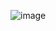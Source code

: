 ![image](https://64.media.tumblr.com/a5f01ddf3f1585dbf61d845c60571ae0/7ab91f9e8c74c378-7e/s1280x1920/c62c188efe02f665ad91ed7e904a14be92268c1b.pnj)
